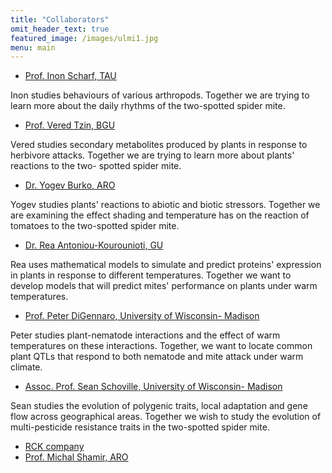```yaml
---
title: "Collaborators"
omit_header_text: true
featured_image: /images/ulmi1.jpg
menu: main
---
```


- [Prof. Inon Scharf, TAU](http://inonscharflab.weebly.com/)

Inon studies behaviours of various arthropods. Together we are trying to learn more about the daily rhythms of the two-spotted spider mite. 
- [Prof. Vered Tzin, BGU](https://veredtzin.wixsite.com/vtzinlab)

Vered studies secondary metabolites produced by plants in response to herbivore attacks. Together we are trying to learn more about plants' reactions to the two- spotted spider mite.
- [Dr. Yogev Burko, ARO](https://63b2df5af1cca.site123.me/)

Yogev studies plants' reactions to abiotic and biotic stressors. Together we are examining the effect shading and temperature has on the reaction of tomatoes to the two-spotted spider mite.
- [Dr. Rea Antoniou-Kourounioti, GU](https://www.gla.ac.uk/schools/molecularbiosciences/staff/realailaantonioukourounioti/#researchinterests)

Rea uses mathematical models to simulate and predict proteins' expression in plants in response to different temperatures. Together we want to develop models that will predict mites' performance on plants under warm temperatures. 
- [Prof. Peter DiGennaro, University of Wisconsin- Madison](https://plantpath.wisc.edu/faculty/peter-digennaro/)

Peter studies plant-nematode interactions and the effect of warm temperatures on these interactions. Together, we want to locate common plant QTLs that respond to both nematode and mite attack under warm climate.
- [Assoc. Prof. Sean Schoville, University of Wisconsin- Madison](https://molecularecology.russell.wisc.edu/)

Sean studies the evolution of polygenic traits, local adaptation and gene flow across geographical areas. Together we wish to study the evolution of multi-pesticide resistance traits in the two-spotted spider mite.



- [RCK company](https://rckmc.com/)
- [Prof. Michal Shamir, ARO](https://www.agri.gov.il/en/people/575.aspx)
